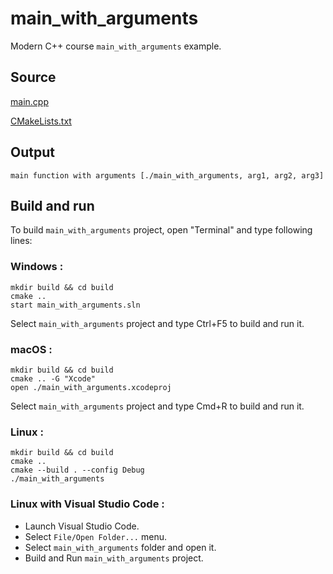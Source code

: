# main_with_arguments

Modern C++ course `main_with_arguments` example.

## Source

[main.cpp](main_with_arguments.cpp)

[CMakeLists.txt](CMakeLists.txt)

## Output

```
main function with arguments [./main_with_arguments, arg1, arg2, arg3]
```

## Build and run

To build `main_with_arguments` project, open "Terminal" and type following lines:

### Windows :

``` shell
mkdir build && cd build
cmake .. 
start main_with_arguments.sln
```

Select `main_with_arguments` project and type Ctrl+F5 to build and run it.

### macOS :

``` shell
mkdir build && cd build
cmake .. -G "Xcode"
open ./main_with_arguments.xcodeproj
```

Select `main_with_arguments` project and type Cmd+R to build and run it.

### Linux :

``` shell
mkdir build && cd build
cmake .. 
cmake --build . --config Debug
./main_with_arguments
```

### Linux with Visual Studio Code :

* Launch Visual Studio Code.
* Select `File/Open Folder...` menu.
* Select `main_with_arguments` folder and open it.
* Build and Run `main_with_arguments` project.
